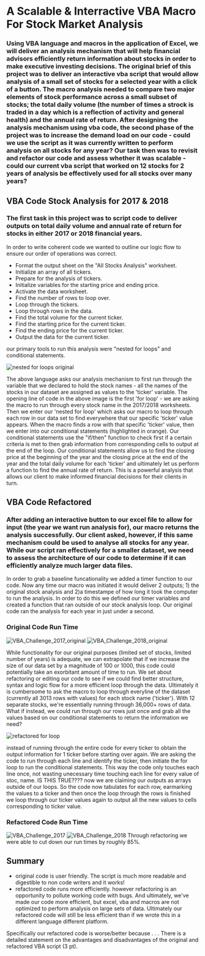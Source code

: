 # A Scalable & Interractive VBA Macro For Stock Market Analysis
### Using VBA language and macros in the application of Excel, we will deliver an analysis mechanism that will help financial advisors efficiently return information about stocks in order to make executive investing decisions. The original brief of this project was to deliver an interactive vba script that would allow analysis of a small set of stocks for a selected year with a click of a button. The macro analysis needed to compare two major elements of stock performance across a small subset of stocks; the total daily volume (the number of times a strock is traded in a day which is a reflection of activity and general health) and the annual rate of return. After designing the analysis mechanism using vba code, the second phase of the project was to increase the demand load on our code - could we use the script as it was currently written to perform analysis on all stocks for any year? Our task then was to revisit and refactor our code and assess whether it was scalable - could our current vba script that worked on 12 stocks for 2 years of analysis be effectively used for all stocks over many years? 

## VBA Code Stock Analysis for 2017 & 2018
### The first task in this project was to script code to deliver outputs on total daily volume and annual rate of return for stocks in either 2017 or 2018 financial years. 
In order to write coherent code we wanted to outline our logic flow to ensure our order of operations was correct. 
- Format the output sheet on the "All Stocks Analysis" worksheet.
- Initialize an array of all tickers.
- Prepare for the analysis of tickers.
- Initialize variables for the starting price and ending price.
- Activate the data worksheet.
- Find the number of rows to loop over.
- Loop through the tickers.
- Loop through rows in the data.
- Find the total volume for the current ticker.
- Find the starting price for the current ticker.
- Find the ending price for the current ticker.
- Output the data for the current ticker.

our primary tools to run this analysis were "nested for loops" and conditional statements.

![nested for loops original](https://user-images.githubusercontent.com/107326987/176092315-c7a8180a-8d40-4c99-9e37-28abbe9bc891.png)

The above language asks our analysis mechanism to first run through the variable that we declared to hold the stock names - all the names of the stocks in our dataset are assigned as values to the 'ticker' variable. The opening line of code in the above image is the first 'for loop' - we are asking the macro to run through every stock name in the 2017/2018 worksheets. Then we enter our 'nested for loop' which asks our macro to loop through each row in our data set to find everywhere that our specific 'ticker' value appears. When the macro finds a row with that specific 'ticker' value, then we enter into our conditional statements (highlighted in orange). Our conditional statements use the "if/then" function to check first if a certain criteria is met to then grab information from corresponding cells to output at the end of the loop. Our conditional statements allow us to find the closing price at the beginning of the year and the closing price at the end of the year and the total daily volume for each 'ticker' and ultimately let us perform a function to find the annual rate of return. This is a powerful analysis that allows our client to make informed financial decisions for their clients in turn.

## VBA Code Refactored
### After adding an interactive button to our excel file to allow for input (the year we want run analysis for), our macro returns the analysis successfully. Our client asked, however, if this same mechanism could be used to analyse all stocks for any year. While our script ran effectively for a smaller dataset, we need to assess the architecture of our code to determine if it can efficiently analyze much larger data files.
In order to grab a baseline funcationality we added a timer function to our code. Now any time our macro was initiated it would deliver 2 outputs; 1) the original stock analysis and 2)a timestampe of how long it took the computer to run the analysis. In order to do this we defined our timer variables and created a function that ran outside of our stock analysis loop. Our original code ran the analysis for each year in just under a second.

### Original Code Run Time
![VBA_Challenge_2017_original](https://user-images.githubusercontent.com/107326987/175865290-bd430456-4c34-46f9-93e0-c16f8eafb783.png)
![VBA_Challenge_2018_original](https://user-images.githubusercontent.com/107326987/175865301-99c3913a-9363-4e84-83d8-cd81bc4c1f04.png)

While functionality for our original purposes (limited set of stocks, limited number of years) is adequate, we can extrapolate that if we increase the size of our data set by a magnitude of 100 or 1000, this code could potentially take an exorbitant amount of time to run. We set about refactoring or editing our code to see if we could find better structure, syntax and logic flow for a more efficient loop through the data.
Ultimately it is cumbersome to ask the macro to loop through everyline of the dataset (currently all 3013 rows with values) for each stock name ('ticker'). With 12 separate stocks, we're essentially running through 36,000+ rows of data. What if instead, we could run through our rows just once and grab all the values based on our conditional statements to return the information we need?

![refactored for loop](https://user-images.githubusercontent.com/107326987/176099015-d1a3f53b-8127-487c-a9c2-66dffaa62d7b.png)

instead of running through the entire code for every ticker to obtain the output information for 1 ticker before starting over again. We are asking the code to run through each line and identify the ticker, then initiate the for loop to run the conditional statements. This way the code only touches each line once, not wasting unecessary time touching each line for every value of stoc, name. IS THIS TRUE???? now we are claiming our outputs as arrays outside of our loops. So the code now tabulates for each row, earmarking the values to a ticker and then once the loop through the rows is finished we loop through our ticker values again to output all the new values to cells corresponding to ticker value.

### Refactored Code Run Time 
![VBA_Challenge_2017](https://user-images.githubusercontent.com/107326987/175865335-6d07687a-772c-4a72-8c2c-09fff7ebde7e.png)
![VBA_Challenge_2018](https://user-images.githubusercontent.com/107326987/175865349-6310eff6-86bd-468b-b565-efa6f76962eb.png)
Through refactoring we were able to cut down our run times by roughly 85%. 

## Summary
- original code is user friendly. The script is much more readable and digestible to non code writers and it works!
- refactored code runs more efficiently. however refactoring is an opportunity to pollute working code with bugs. And ultimately, we've made our code more efficient, but excel, vba and macros are not optimized to perform analysis on large sets of data. Ultimately our refactored code will still be less efficient than if we wrote this in a different language different platform.

Specifically our refactored code is worse/better because . . .
There is a detailed statement on the advantages and disadvantages of the original and refactored VBA script (3 pt).


